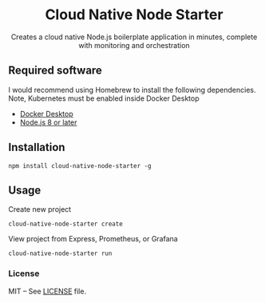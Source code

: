 <div align=center>
<h1 style="border:0">Cloud Native Node Starter</h1>
Creates a cloud native Node.js boilerplate application in minutes, complete with monitoring and orchestration
</div>

## Required software

I would recommend using Homebrew to install the following dependencies. Note, Kubernetes must be enabled inside Docker Desktop

- [Docker Desktop](https://www.docker.com/products/docker-desktop)
- [Node.js 8 or later](https://nodejs.org/en/download/)

## Installation

```shell
npm install cloud-native-node-starter -g
```

## Usage

Create new project

```shell
cloud-native-node-starter create
```

View project from Express, Prometheus, or Grafana

```shell
cloud-native-node-starter run
```

### License

MIT – See [LICENSE](LICENSE) file.

